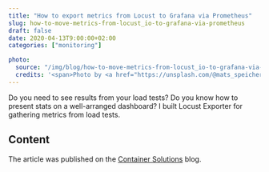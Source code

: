 ```yaml
---
title: "How to export metrics from Locust to Grafana via Prometheus"
slug: how-to-move-metrics-from-locust_io-to-grafana-via-prometheus
draft: false
date: 2020-04-13T9:00:00+02:00
categories: ["monitoring"]

photo:
  source: "/img/blog/how-to-move-metrics-from-locust_io-to-grafana-via-prometheus.jpg"
  credits: '<span>Photo by <a href="https://unsplash.com/@mats_speicher?utm_source=unsplash&amp;utm_medium=referral&amp;utm_content=creditCopyText" title="Mats Speicher">Mats Speicher</a> on <a href="https://unsplash.com/s/photos/auto-dashboard-gauges?utm_source=unsplash&amp;utm_medium=referral&amp;utm_content=creditCopyText" title="unsplash">Unsplash</a></span>'
---
```


Do you need to see results from your load tests? Do you know how to present stats on a well-arranged dashboard? I built Locust Exporter for gathering metrics from load tests.

<!--more-->

## Content

The article was published on the [Container Solutions](https://blog.container-solutions.com/how-to-move-metrics-from-locust.io-to-grafana-via-prometheus) blog.
